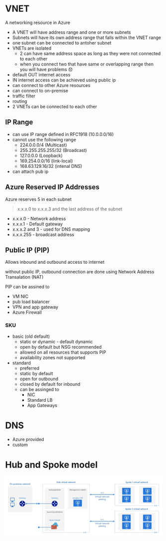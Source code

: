 # VNET
A networking resource in Azure

* A VNET will have address range and one or more subnets
* Subnets will have its own address range that falls within the VNET range
* one subnet can be connected to antoher subnet
* VNETs are isolated 
    - 2 can have same address space as long as they were not connected to each other
    - when you connect two that have same or overlapping range then you will have problems 😞
* default OUT internet access
* IN internet access can be achieved using public ip
* can connect to other Azure resources
* can connect to on-premise
* traffic filter
* routing
* 2 VNETs can be connected to each other

## IP Range

* can use IP range defined in RFC1918 (10.0.0.0/16)
* cannot use the following range
    - 224.0.0.0/4 (Multicast)
    - 255.255.255.255/32 (Broadcast)
    - 127.0.0.0 (Loopback)
    - 169.254.0.0/16 (link-local)
    - 168.63.129.16/32 (intenal DNS)
* can attach pub ip

## Azure Reserved IP Addresses

Azure reserves 5 in each subnet

> x.x.x.0 to x.x.x.3 and the last address of the subnet

* x.x.x.0 - Network address
* x.x.x.1 - Default gateway
* x.x.x.2 and 3 - used for DNS mapping
* x.x.x.255 - broadcast address

## Public IP (PIP)

Allows inbound and outbound access to internet

without public IP, outbound connection are done using Network Address Transalation (NAT)

PIP can be assined to 

* VM NIC
* pub load balancer
* VPN and app gateway
* Azure Firewall

### SKU
* basic (old default) 
    - static or dynamic - default dynamic
    - open by default but NSG recommended
    - allowed on all resources that supports PIP
    - availability zones not supported
* standard
    - preferred
    - static by default
    - open for outbound
    - closed by default for inbound
    - can be assinged to
        * NIC
        * Standard LB
        * App Gateways


# DNS

* Azure provided
* custom


# Hub and Spoke model

![image hub and spoke](./img/hubnspoke.png)